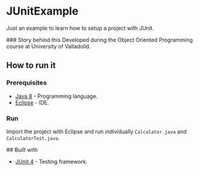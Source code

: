 # JUnitExample
Just an example to learn how to setup a project with JUnit.

### Story behind this
Developed during the Object Oriented Programming course at University of Valladolid.

## How to run it
### Prerequisites
- [Java 8](https://www.java.com/en/download/) - Programming language.
- [Eclipse](https://www.eclipse.org/ide/) - IDE.

### Run
Import the project with Eclipse and run individually `Calculator.java` and `CalculatorTest.java`.

## Built with
- [JUnit 4](http://junit.org/junit4/) - Testing framework.

